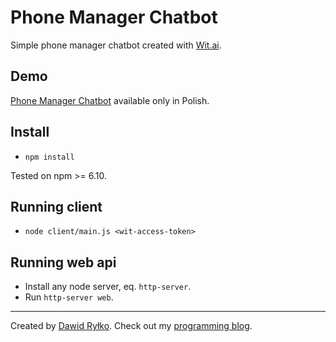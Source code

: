 # Phone Manager Chatbot

Simple phone manager chatbot created with [Wit.ai](https://wit.ai/).

## Demo
[Phone Manager Chatbot](https://phone-manager-chatbot.herokuapp.com/) available only in Polish.

## Install
- `npm install`

Tested on npm >= 6.10.

## Running client
- `node client/main.js <wit-access-token>`

## Running web api
- Install any node server, eq. `http-server`.
- Run `http-server web`.

***

Created by [Dawid Ryłko](https://www.linkedin.com/in/dawidrylko/). Check out my [programming blog](https://www.dawidrylko.com/).

